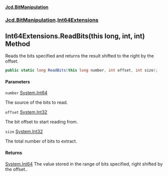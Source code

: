 #### [Jcd.BitManipulation](index 'index')
### [Jcd.BitManipulation](Jcd.BitManipulation 'Jcd.BitManipulation').[Int64Extensions](Jcd.BitManipulation.Int64Extensions 'Jcd.BitManipulation.Int64Extensions')

## Int64Extensions.ReadBits(this long, int, int) Method

Reads the bits specified and returns the result shifted to the right by the offset.

```csharp
public static long ReadBits(this long number, int offset, int size);
```
#### Parameters

<a name='Jcd.BitManipulation.Int64Extensions.ReadBits(thislong,int,int).number'></a>

`number` [System.Int64](https://docs.microsoft.com/en-us/dotnet/api/System.Int64 'System.Int64')

The source of the bits to read.

<a name='Jcd.BitManipulation.Int64Extensions.ReadBits(thislong,int,int).offset'></a>

`offset` [System.Int32](https://docs.microsoft.com/en-us/dotnet/api/System.Int32 'System.Int32')

The bit offset to start reading from.

<a name='Jcd.BitManipulation.Int64Extensions.ReadBits(thislong,int,int).size'></a>

`size` [System.Int32](https://docs.microsoft.com/en-us/dotnet/api/System.Int32 'System.Int32')

The total number of bits to extract.

#### Returns
[System.Int64](https://docs.microsoft.com/en-us/dotnet/api/System.Int64 'System.Int64')
The value stored in the range of bits specified, right shifted by the offset..